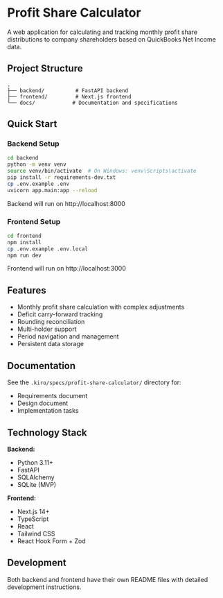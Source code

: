 # Profit Share Calculator

A web application for calculating and tracking monthly profit share distributions to company shareholders based on QuickBooks Net Income data.

## Project Structure

```
.
├── backend/          # FastAPI backend
├── frontend/         # Next.js frontend
└── docs/            # Documentation and specifications
```

## Quick Start

### Backend Setup

```bash
cd backend
python -m venv venv
source venv/bin/activate  # On Windows: venv\Scripts\activate
pip install -r requirements-dev.txt
cp .env.example .env
uvicorn app.main:app --reload
```

Backend will run on http://localhost:8000

### Frontend Setup

```bash
cd frontend
npm install
cp .env.example .env.local
npm run dev
```

Frontend will run on http://localhost:3000

## Features

- Monthly profit share calculation with complex adjustments
- Deficit carry-forward tracking
- Rounding reconciliation
- Multi-holder support
- Period navigation and management
- Persistent data storage

## Documentation

See the `.kiro/specs/profit-share-calculator/` directory for:
- Requirements document
- Design document
- Implementation tasks

## Technology Stack

**Backend:**
- Python 3.11+
- FastAPI
- SQLAlchemy
- SQLite (MVP)

**Frontend:**
- Next.js 14+
- TypeScript
- React
- Tailwind CSS
- React Hook Form + Zod

## Development

Both backend and frontend have their own README files with detailed development instructions.
